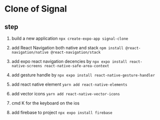 # Clone of Signal

## step

1. build a new application
   `npx create-expo-app signal-clone`
2. add React Navigation both native and stack `npm install @react-navigation/native @react-navigation/stack`

3. add expo react navigation decencies by `npx expo install react-native-screens react-native-safe-area-context`
4. add gesture handle by `npx expo install react-native-gesture-handler`
5. add react native element `yarn add react-native-elements`

6. add vector icons `yarn add react-native-vector-icons`

7. cmd K for the keyboard on the ios

8. add firebase to project
   `npx expo install firebase`
